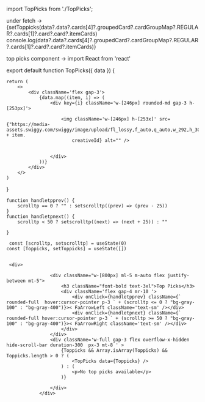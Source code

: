import TopPicks from './TopPicks';

under fetch -> {setToppicks(data?.data?.cards[4]?.groupedCard?.cardGroupMap?.REGULAR?.cards[1]?.card?.card?.itemCards)
console.log(data?.data?.cards[4]?.groupedCard?.cardGroupMap?.REGULAR?.cards[1]?.card?.card?.itemCards)}

top picks component ->
import React from 'react'

export default function TopPicks({ data }) {

    return (
        <>
            <div className='flex gap-3'>
                {data.map((item, i) => (
                    <div key={i} className='w-[246px] rounded-md gap-3 h-[253px]'>

                        <img className='w-[246px] h-[253x]' src={"https://media-assets.swiggy.com/swiggy/image/upload/fl_lossy,f_auto,q_auto,w_292,h_300/" + item.
                            creativeId} alt="" />


                    </div>
                ))}
            </div>
        </>
    )

}

    function handletpprev() {
        scrolltp == 0 ? "" : setscrolltp((prev) => (prev - 25))
    }
    function handletpnext() {
        scrolltp < 50 ? setscrolltp((next) => (next + 25)) : ""

    }

     const [scrolltp, setscrolltp] = useState(0)
    const [Toppicks, setToppicks] = useState([])


     <div>

                    <div className="w-[800px] ml-5 m-auto flex justify-between mt-5">
                        <h3 className="font-bold text-3xl">Top Picks</h3>
                        <div className='flex gap-4 mr-10 '>
                            <div onClick={handletpprev} className={`  rounded-full  hover:cursor-pointer p-3 ` + (scrolltp <= 0 ? "bg-gray-100" : "bg-gray-400")}>< FaArrowLeft className='text-sm' /></div>
                            <div onClick={handletpnext} className={` rounded-full hover:cursor-pointer p-3 ` + (scrolltp >= 50 ? "bg-gray-100" : "bg-gray-400")}>< FaArrowRight className='text-sm' /></div>
                        </div>
                    </div>
                    <div className='w-full gap-3 flex overflow-x-hidden hide-scroll-bar duration-300  px-3 mt-8 ' >
                        {Toppicks && Array.isArray(Toppicks) && Toppicks.length > 0 ? (
                            <TopPicks data={Toppicks} />
                        ) : (
                            <p>No top picks available</p>
                        )}

                    </div>
                </div>
